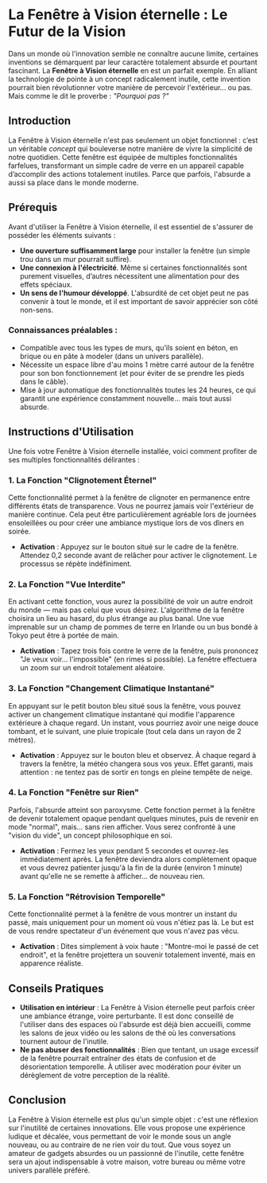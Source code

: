 # La Fenêtre à Vision éternelle : Le Futur de la Vision

Dans un monde où l'innovation semble ne connaître aucune limite, certaines inventions se démarquent par leur caractère totalement absurde et pourtant fascinant. La **Fenêtre à Vision éternelle** en est un parfait exemple. En alliant la technologie de pointe à un concept radicalement inutile, cette invention pourrait bien révolutionner votre manière de percevoir l'extérieur... ou pas. Mais comme le dit le proverbe : *"Pourquoi pas ?"*

## Introduction

La Fenêtre à Vision éternelle n'est pas seulement un objet fonctionnel : c’est un véritable *concept* qui bouleverse notre manière de vivre la simplicité de notre quotidien. Cette fenêtre est équipée de multiples fonctionnalités farfelues, transformant un simple cadre de verre en un appareil capable d’accomplir des actions totalement inutiles. Parce que parfois, l'absurde a aussi sa place dans le monde moderne.

## Prérequis

Avant d'utiliser la Fenêtre à Vision éternelle, il est essentiel de s'assurer de posséder les éléments suivants :

- **Une ouverture suffisamment large** pour installer la fenêtre (un simple trou dans un mur pourrait suffire).
- **Une connexion à l'électricité**. Même si certaines fonctionnalités sont purement visuelles, d’autres nécessitent une alimentation pour des effets spéciaux.
- **Un sens de l'humour développé**. L'absurdité de cet objet peut ne pas convenir à tout le monde, et il est important de savoir apprécier son côté non-sens.

### Connaissances préalables :
- Compatible avec tous les types de murs, qu’ils soient en béton, en brique ou en pâte à modeler (dans un univers parallèle).
- Nécessite un espace libre d'au moins 1 mètre carré autour de la fenêtre pour son bon fonctionnement (et pour éviter de se prendre les pieds dans le câble).
- Mise à jour automatique des fonctionnalités toutes les 24 heures, ce qui garantit une expérience constamment nouvelle… mais tout aussi absurde.

## Instructions d'Utilisation

Une fois votre Fenêtre à Vision éternelle installée, voici comment profiter de ses multiples fonctionnalités délirantes :

### 1. **La Fonction "Clignotement Éternel"**
Cette fonctionnalité permet à la fenêtre de clignoter en permanence entre différents états de transparence. Vous ne pourrez jamais voir l'extérieur de manière continue. Cela peut être particulièrement agréable lors de journées ensoleillées ou pour créer une ambiance mystique lors de vos dîners en soirée.
- **Activation** : Appuyez sur le bouton situé sur le cadre de la fenêtre. Attendez 0,2 seconde avant de relâcher pour activer le clignotement. Le processus se répète indéfiniment.

### 2. **La Fonction "Vue Interdite"**
En activant cette fonction, vous aurez la possibilité de voir un autre endroit du monde — mais pas celui que vous désirez. L'algorithme de la fenêtre choisira un lieu au hasard, du plus étrange au plus banal. Une vue imprenable sur un champ de pommes de terre en Irlande ou un bus bondé à Tokyo peut être à portée de main.
- **Activation** : Tapez trois fois contre le verre de la fenêtre, puis prononcez "Je veux voir... l'impossible" (en rimes si possible). La fenêtre effectuera un zoom sur un endroit totalement aléatoire.

### 3. **La Fonction "Changement Climatique Instantané"**
En appuyant sur le petit bouton bleu situé sous la fenêtre, vous pouvez activer un changement climatique instantané qui modifie l'apparence extérieure à chaque regard. Un instant, vous pourriez avoir une neige douce tombant, et le suivant, une pluie tropicale (tout cela dans un rayon de 2 mètres).
- **Activation** : Appuyez sur le bouton bleu et observez. À chaque regard à travers la fenêtre, la météo changera sous vos yeux. Effet garanti, mais attention : ne tentez pas de sortir en tongs en pleine tempête de neige.

### 4. **La Fonction "Fenêtre sur Rien"**
Parfois, l'absurde atteint son paroxysme. Cette fonction permet à la fenêtre de devenir totalement opaque pendant quelques minutes, puis de revenir en mode "normal", mais… sans rien afficher. Vous serez confronté à une "vision du vide", un concept philosophique en soi.
- **Activation** : Fermez les yeux pendant 5 secondes et ouvrez-les immédiatement après. La fenêtre deviendra alors complètement opaque et vous devrez patienter jusqu'à la fin de la durée (environ 1 minute) avant qu'elle ne se remette à afficher… de nouveau rien.

### 5. **La Fonction "Rétrovision Temporelle"**
Cette fonctionnalité permet à la fenêtre de vous montrer un instant du passé, mais uniquement pour un moment où vous n'étiez pas là. Le but est de vous rendre spectateur d'un événement que vous n'avez pas vécu.
- **Activation** : Dites simplement à voix haute : "Montre-moi le passé de cet endroit", et la fenêtre projettera un souvenir totalement inventé, mais en apparence réaliste.

## Conseils Pratiques

- **Utilisation en intérieur** : La Fenêtre à Vision éternelle peut parfois créer une ambiance étrange, voire perturbante. Il est donc conseillé de l'utiliser dans des espaces où l'absurde est déjà bien accueilli, comme les salons de jeux vidéo ou les salons de thé où les conversations tournent autour de l'inutile.
- **Ne pas abuser des fonctionnalités** : Bien que tentant, un usage excessif de la fenêtre pourrait entraîner des états de confusion et de désorientation temporelle. À utiliser avec modération pour éviter un dérèglement de votre perception de la réalité.

## Conclusion

La Fenêtre à Vision éternelle est plus qu'un simple objet : c'est une réflexion sur l'inutilité de certaines innovations. Elle vous propose une expérience ludique et décalée, vous permettant de voir le monde sous un angle nouveau, ou au contraire de ne rien voir du tout. Que vous soyez un amateur de gadgets absurdes ou un passionné de l'inutile, cette fenêtre sera un ajout indispensable à votre maison, votre bureau ou même votre univers parallèle préféré.




